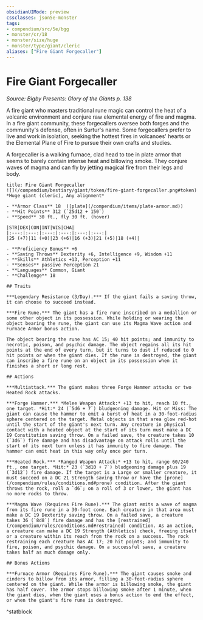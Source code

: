 ```yaml
---
obsidianUIMode: preview
cssclasses: json5e-monster
tags:
- compendium/src/5e/bgg
- monster/cr/18
- monster/size/huge
- monster/type/giant/cleric
aliases: ["Fire Giant Forgecaller"]
---
```

# Fire Giant Forgecaller
*Source: Bigby Presents: Glory of the Giants p. 138*  

A fire giant who masters traditional rune magic can control the heat of a volcanic environment and conjure raw elemental energy of fire and magma. In a fire giant community, these forgecallers oversee both forges and the community's defense, often in Surtur's name. Some forgecallers prefer to live and work in isolation, seeking the hottest fires in volcanoes' hearts or the Elemental Plane of Fire to pursue their own crafts and studies.

A forgecaller is a walking furnace, clad head to toe in plate armor that seems to barely contain intense heat and billowing smoke. They conjure waves of magma and can fly by jetting magical fire from their legs and body.

```ad-statblock
title: Fire Giant Forgecaller
![](/compendium/bestiary/giant/token/fire-giant-forgecaller.png#token)
*Huge giant (cleric), Any alignment*

- **Armor Class** 18  ([plate](/compendium/items/plate-armor.md))
- **Hit Points** 312 (`25d12 + 150`)
- **Speed** 30 ft., fly 30 ft. (hover)

|STR|DEX|CON|INT|WIS|CHA|
|:---:|:---:|:---:|:---:|:---:|:---:|
|25 (+7)|11 (+0)|23 (+6)|16 (+3)|21 (+5)|18 (+4)|

- **Proficiency Bonus** +6
- **Saving Throws** Dexterity +6, Intelligence +9, Wisdom +11
- **Skills** Athletics +13, Perception +11
- **Senses** passive Perception 21
- **Languages** Common, Giant
- **Challenge** 18

## Traits

***Legendary Resistance (3/Day).*** If the giant fails a saving throw, it can choose to succeed instead.

***Fire Rune.*** The giant has a fire rune inscribed on a medallion or some other object in its possession. While holding or wearing the object bearing the rune, the giant can use its Magma Wave action and Furnace Armor bonus action.

The object bearing the rune has AC 15; 40 hit points; and immunity to necrotic, poison, and psychic damage. The object regains all its hit points at the end of every turn, but it turns to dust if reduced to 0 hit points or when the giant dies. If the rune is destroyed, the giant can inscribe a fire rune on an object in its possession when it finishes a short or long rest.

## Actions

***Multiattack.*** The giant makes three Forge Hammer attacks or two Heated Rock attacks.

***Forge Hammer.*** *Melee Weapon Attack:* +13 to hit, reach 10 ft., one target. *Hit:* 24 (`5d6 + 7`) bludgeoning damage. Hit or Miss: The giant can cause the hammer to emit a burst of heat in a 30-foot-radius sphere centered on the target. Metal objects in that area glow red-hot until the start of the giant's next turn. Any creature in physical contact with a heated object at the start of its turn must make a DC 19 Constitution saving throw. On a failed save, the creature takes 10 (`3d6`) fire damage and has disadvantage on attack rolls until the start of its next turn unless it has immunity to fire damage. The hammer can emit heat in this way only once per turn.

***Heated Rock.*** *Ranged Weapon Attack:* +13 to hit, range 60/240 ft., one target. *Hit:* 23 (`3d10 + 7`) bludgeoning damage plus 19 (`3d12`) fire damage. If the target is a Large or smaller creature, it must succeed on a DC 21 Strength saving throw or have the [prone](/compendium/rules/conditions.md#prone) condition. After the giant throws the rock, roll a `d6`; on a roll of 3 or lower, the giant has no more rocks to throw.

***Magma Wave (Requires Fire Rune).*** The giant emits a wave of magma from its fire rune in a 30-foot cone. Each creature in that area must make a DC 19 Dexterity saving throw. On a failed save, a creature takes 36 (`8d8`) fire damage and has the [restrained](/compendium/rules/conditions.md#restrained) condition. As an action, a creature can make a DC 19 Strength (Athletics) check, freeing itself or a creature within its reach from the rock on a success. The rock restraining each creature has AC 17; 20 hit points; and immunity to fire, poison, and psychic damage. On a successful save, a creature takes half as much damage only.

## Bonus Actions

***Furnace Armor (Requires Fire Rune).*** The giant causes smoke and cinders to billow from its armor, filling a 30-foot-radius sphere centered on the giant. While the armor is billowing smoke, the giant has half cover. The armor stops billowing smoke after 1 minute, when the giant dies, when the giant uses a bonus action to end the effect, or when the giant's fire rune is destroyed.
```
^statblock
